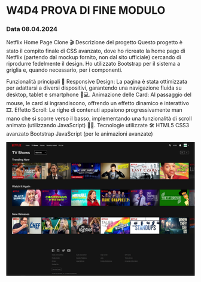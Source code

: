 # W4D4 PROVA DI FINE MODULO
### Data 08.04.2024

Netflix Home Page Clone 🎬
Descrizione del progetto
Questo progetto è stato il compito finale di CSS avanzato, dove ho ricreato la home page di Netflix (partendo dal mockup fornito, non dal sito ufficiale) cercando di riprodurre fedelmente il design. Ho utilizzato Bootstrap per il sistema a griglia e, quando necessario, per i componenti.

Funzionalità principali 🌟
Responsive Design: La pagina è stata ottimizzata per adattarsi a diversi dispositivi, garantendo una navigazione fluida su desktop, tablet e smartphone 📱💻.
Animazione delle Card: Al passaggio del mouse, le card si ingrandiscono, offrendo un effetto dinamico e interattivo 🎞️.
Effetto Scroll: Le righe di contenuti appaiono progressivamente man mano che si scorre verso il basso, implementando una funzionalità di scroll animato (utilizzando JavaScript) 📜✨.
Tecnologie utilizzate 🛠️
HTML5
CSS3 avanzato
Bootstrap
JavaScript (per le animazioni avanzate)

<img src="./mockap/netflix-home.png" alt="Mockup Netflix">
